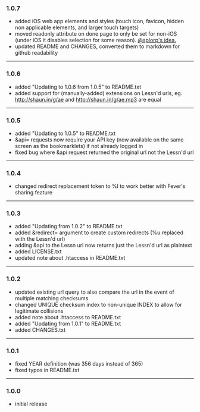 ### 1.0.7 ###
- added iOS web app elements and styles (touch icon, favicon, hidden non applicable elements, and larger touch targets)
- moved readonly attribute on done page to only be set for non-iOS (under iOS it disables selection for some reason). [@splorp's idea.](http://twitter.com/splorp/status/48750961610604546)
- updated README and CHANGES, converted them to markdown for github readability

-----------------------------------------------------------

### 1.0.6 ###
- added "Updating to 1.0.6 from 1.0.5" to README.txt
- added support for (manually-added) extensions on Lessn'd urls, eg. http://shaun.in/g/ae and http://shaun.in/g/ae.mp3 are equal

-----------------------------------------------------------

### 1.0.5 ###
- added "Updating to 1.0.5" to README.txt
- &api= requests now require your API key (now available on the same screen as the bookmarklets) if not already logged in
- fixed bug where &api request returned the original url not the Lessn'd url

-----------------------------------------------------------

### 1.0.4 ###
- changed redirect replacement token to %l to work better with Fever's sharing feature

-----------------------------------------------------------

### 1.0.3 ###
- added "Updating from 1.0.2" to README.txt
- added &redirect= argument to create custom redirects (%u replaced with the Lessn'd url)
- adding &api to the Lessn url now returns just the Lessn'd url as plaintext
- added LICENSE.txt
- updated note about .htaccess in README.txt

-----------------------------------------------------------

### 1.0.2 ###
- updated existing url query to also compare the url in the event of multiple matching checksums
- changed UNIQUE checksum index to non-unique INDEX to allow for legitimate collisions
- added note about .htaccess to README.txt
- added "Updating from 1.0.1" to README.txt
- added CHANGES.txt

-----------------------------------------------------------

### 1.0.1 ###
- fixed YEAR definition (was 356 days instead of 365)
- fixed typos in README.txt

-----------------------------------------------------------

### 1.0.0 ###
- initial release